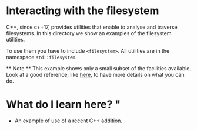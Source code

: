 # Interacting with the filesystem #

C++, since c++17, provides utilities that enable to analyse and traverse filesystems. In this directory we show an examples
of the filesystem utilities.

To use them you have to include `<filesystem>`. All utilities are in the namespace `std::filesystem`.

** Note ** This example shows only a small subset of the facilities available. Look at a good reference, like 
[here](https://en.cppreference.com/w/cpp/filesystem), to have more details on what you can do.

# What do I learn here? "
- An example of use of a recent C++ addition.